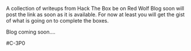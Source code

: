 A collection of writeups from Hack The Box be on Red Wolf Blog soon will post the link as soon as it is available. For now at least you will get the gist of what is going on to complete the boxes. 

Blog coming soon....

#C-3P0 
